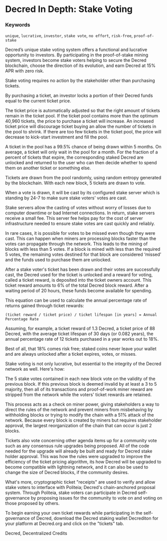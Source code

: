 # Decred In Depth: Stake Voting

### Keywords
`unique`, `lucrative`, `investor`, `stake vote`, `no effort`, `risk-free`, `proof-of-stake`

Decred’s unique stake voting system offers a functional and lucrative opportunity to investors. By participating in the proof-of-stake mining system, investors become stake voters helping to secure the Decred blockchain, choose the direction of its evolution, and earn Decred at 15% APR with zero risk.

Stake voting requires no action by the stakeholder other than purchasing tickets.

By purchasing a ticket, an investor locks a portion of their Decred funds equal to the current ticket price.

The ticket price is automatically adjusted so that the right amount of tickets remain in the ticket pool. If the ticket pool contains more than the optimum 40,960 tickets, the price to purchase a ticket will increase. An increased ticket price will discourage ticket buying an allow the number of tickets in the pool to shrink. If there are too few tickets in the ticket pool, the price will decrease to kick-start investment and fill the pool.

A ticket in the pool has a 99.5% chance of being drawn within 5 months. On average, a ticket will only wait in the pool for a month. For the fraction of a percent of tickets that expire, the corresponding staked Decred are unlocked and returned to the user who can then decide whether to spend them on another ticket or something else.

Tickets are drawn from the pool randomly, using random entropy generated by the blockchain. With each new block, 5 tickets are drawn to vote.

When a vote is drawn, it will be cast by its configured stake server which is standing by 24-7 to make sure stake voters' votes are cast.

Stake servers allow the casting of votes without worry of losses due to computer downtime or bad Internet connections. In return, stake servers receive a small fee. This server fee helps pay for the cost of server infrastructure needed to ensure stake votes are cast quickly and reliably.

In rare cases, it is possible for votes to be missed even though they were cast. This can happen when miners are processing blocks faster than the votes can propagate through the network. This leads to the mining of blocks with less than 5 votes. If a block is mined with less than the required 5 votes, the remaining votes destined for that block are considered ‘missed’ and the funds used to purchase them are unlocked.

After a stake voter's ticket has been drawn and their votes are successfully cast, the Decred used for the ticket is unlocked and a reward for voting, called a ticket reward, is deposited into the ticket owners account. This ticket reward amounts to 6% of the total Decred block reward. After a waiting period of 20 hours, these funds become available for spending.

This equation can be used to calculate the annual percentage rate of returns gained through ticket rewards:

`(ticket reward / ticket price) / ticket lifespan [in years] = Annual Percentage Rate`

Assuming, for example, a ticket reward of 1.3 Decred, a ticket price of 88 Decred, with the average ticket lifespan of 30 days (or 0.082 years), the annual percentage rate of 12 tickets purchased in a year works out to 18%.

Best of all, that 18% comes risk free; staked coins never leave your wallet and are always unlocked after a ticket expires, votes, or misses.

Stake voting is not only lucrative, but essential to the integrity of the Decred network as well. Here's how:

The 5 stake votes contained in each new block vote on the validity of the previous block. If this previous block is deemed invalid by at least a 3 to 5 majority, then all of its transactions and proof-of-work miner reward are stripped from the network while the voters' ticket rewards are retained. 

This process acts as a check on miner power, giving stakeholders a way to direct the rules of the network and prevent miners from misbehaving by withholding blocks or trying to modify the chain with a 51% attack of the network. Because every block is created by miners but requires stakeholder approval, the largest reorganization of the chain that can occur is just 2 blocks.

Tickets also vote concerning other agenda items up for a community vote such as any consensus rule upgrades being proposed. All of the code needed for the upgrade will already be built and ready for Decred stake holder approval. This was how the rules were upgraded to improve the efficiency of the ticket pricing algorithm, its how Decred will be upgraded to become compatible with lightning network, and it can also be used to change the size of Decred blocks, if the community desires.

What's more, cryptographic ticket "receipts" are used to verify and allow stake voters to interface with Politeia; Decred's chain-anchored proposal system. Through Politeia, stake voters can participate in Decred self-governance by proposing issues for the community to vote on and voting on those proposed by others.

To begin earning your own ticket rewards while participating in the self-governance of Decred, download the Decred staking wallet Decrediton for your platform at Decred.org and click on the "tickets" tab.

Decred, Decentralized Credits
